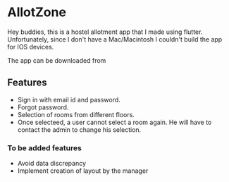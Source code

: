 # AllotZone
 Hey buddies, this is a hostel allotment app that I made using flutter.
 Unfortunately, since I don't have a Mac/Macintosh I couldn't build the app for IOS devices. 
 
 The app can be downloaded from 
 
 ## Features
  - Sign in with email id and password.
  - Forgot password.
  - Selection of rooms from different floors.
  - Once selecteed, a user cannot select a room again. He will have to contact the admin to change his selection. 


### To be added features
 - Avoid data discrepancy
 - Implement creation of layout by the manager
  
